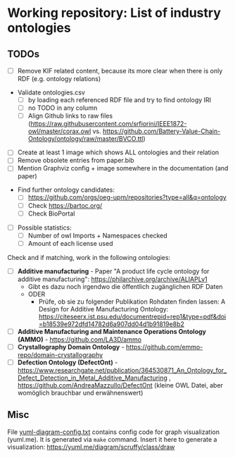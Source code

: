 # Working repository: List of industry ontologies

## TODOs

* [ ] Remove KIF related content, because its more clear when there is only RDF (e.g. ontology relations)
* Validate ontologies.csv
  * [ ] by loading each referenced RDF file and try to find ontology IRI
  * [ ] no TODO in any column
  * [ ] Align Github links to raw files (https://raw.githubusercontent.com/srfiorini/IEEE1872-owl/master/corax.owl vs. https://github.com/Battery-Value-Chain-Ontology/ontology/raw/master/BVCO.ttl)
* [ ] Create at least 1 image which shows ALL ontologies and their relation
* [ ] Remove obsolete entries from paper.bib
* [ ] Mention Graphviz config + image somewhere in the documentation (and paper)
* Find further ontology candidates:
  * [ ] https://github.com/orgs/oeg-upm/repositories?type=all&q=ontology
  * [ ] Check https://bartoc.org/
  * [ ] Check BioPortal
* [ ] Possible statistics:
  * [ ] Number of owl Imports + Namespaces checked
  * [ ] Amount of each license used

Check and if matching, work in the following ontologies:

* [ ] **Additive manufacturing** - Paper "A product life cycle ontology for additive manufacturing": https://philarchive.org/archive/ALIAPLv1
  * Gibt es dazu noch irgendwo die öffentlich zugänglichen RDF Daten
  * ODER
    * Prüfe, ob sie zu folgender Publikation Rohdaten finden lassen: A Design for Additive Manufacturing Ontology: https://citeseerx.ist.psu.edu/documentrepid=rep1&type=pdf&doi=b18539e972dfd14782d6a907dd04d1b91819e8b2
* [ ] **Additive Manufacturing and Maintenance Operations Ontology (AMMO)** - https://github.com/LA3D/ammo
* [ ] **Crystallography Domain Ontology** - https://github.com/emmo-repo/domain-crystallography
* [ ] **Defection Ontology (DefectOnt)** - https://www.researchgate.net/publication/364530871_An_Ontology_for_Defect_Detection_in_Metal_Additive_Manufacturing , https://github.com/AndreaMazzullo/DefectOnt (kleine OWL Datei, aber womöglich brauchbar und erwähnenswert)

## Misc

File [yuml-diagram-config.txt](./yuml-diagram-config.txt) contains config code for graph visualization (yuml.me).
It is generated via `make` command.
Insert it here to generate a visualization: https://yuml.me/diagram/scruffy/class/draw
